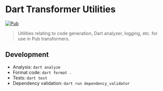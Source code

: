 # Dart Transformer Utilities
[![Pub](https://img.shields.io/pub/v/transformer_utils.svg)](https://pub.dartlang.org/packages/transformer_utils)

> Utilities relating to code generation, Dart analyzer, logging, etc. for use in Pub transformers.

## Development

- Analysis: `dart analyze`
- Format code: `dart format .`
- Tests: `dart test`
- Dependency validation: `dart run dependency_validator`
